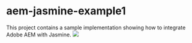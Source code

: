 aem-jasmine-example1
====================

This project contains a sample implementation showing how to integrate Adobe AEM with Jasmine.
<img src="https://travis-ci.org/insideaem/aem-jasmine-example1.png?branch=master" border="0"/>
